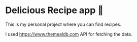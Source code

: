 # Delicious Recipe app 🍝

This is my personal project where you can find recipes.

I used https://www.themealdb.com API for fetching the data.
